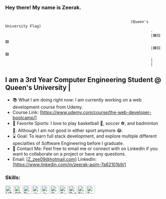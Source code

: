 ### Hey there! My name is Zeerak.
##
                                                            (Queen's University Flag)
                                                                     .
                                                                     |🟦🟨🟥
                                                                     |🟦🟨🟥
                                                                     |
                                                                     |
##                                                                     
## I am a 3rd Year Computer Engineering Student @ Queen's University                                                                  |
- 📚 What I am doing right now: I am currently working on a web development course from Udemy. 
- Course Link: [https://www.udemy.com/course/the-web-developer-bootcamp/]
- 🏸 Favorite Sports: I love to play basketball 🏀, soccer ⚽, and badminton 🏸. Although I am not good in either sport anymore 😂.
- ⌛ Goal: To learn full stack development, and explore multiple different specialties of Software Engineering before I graduate.
- 📧 Contact Me: Feel free to email me or connect with on LinkedIn if you want to collaborate on a project or have any questions. 
- Email: [Z_zee09@hotmail.com] LinkedIn: [https://www.linkedin.com/in/zeerak-asim-7a62101b9/]

### Skills:
<img align = "left" alt = "HTML" width = "26px" src = "https://cdn.iconscout.com/icon/free/png-64/html-3628838-3030115.png" />
<img align = "left" alt = "CSS" width = "26px" src = "https://cdn.iconscout.com/icon/free/png-64/css-131-722685.png" />
<img align = "left" alt = "Bootstrap" width = "26px" src = "https://cdn.iconscout.com/icon/free/png-64/bootstrap-3628663-3029888.png" />
<img align = "left" alt = "JavaScript" width = "26px" src = "https://cdn.iconscout.com/icon/free/png-64/javascript-1-225993.png" />
<img align = "left" alt = "Java" width = "26px" src = "https://cdn.iconscout.com/icon/free/png-64/java-3628857-3029997.png" />
<img align = "left" alt = "C" width = "26px" src = "https://cdn.iconscout.com/icon/free/png-64/c-58-1175247.png" />
<img align = "left" alt = "C++" width = "26px" src = "https://cdn.iconscout.com/icon/free/png-64/c-4-226082.png" />
<img align = "left" alt = "Python" width = "26px" src = "https://cdn.iconscout.com/icon/free/png-64/python-3628999-3030224.png" />
<img align = "left" alt = "Node.js" width = "26px" src = "https://cdn.iconscout.com/icon/free/png-64/node-js-1174925.png" />
<img align = "left" alt = "Express.js" width = "26px" src = "https://upload.wikimedia.org/wikipedia/commons/6/64/Expressjs.png" />
